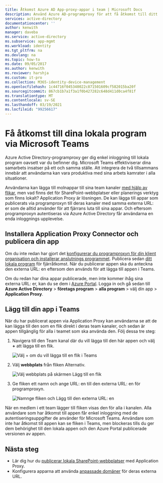 ```yaml
---
title: Åtkomst Azure AD App-proxy-appar i team | Microsoft Docs
description: Använd Azure AD-programproxy för att få åtkomst till ditt lokala program via Microsoft Teams.
services: active-directory
documentationcenter: ''
author: kenwith
manager: daveba
ms.service: active-directory
ms.subservice: app-mgmt
ms.workload: identity
ms.tgt_pltfrm: na
ms.devlang: na
ms.topic: how-to
ms.date: 09/05/2017
ms.author: kenwith
ms.reviewer: harshja
ms.custom: it-pro
ms.collection: M365-identity-device-management
ms.openlocfilehash: 1c44716f045340022c871501609cf582015ba20f
ms.sourcegitcommit: 867cb1b7a1f3a1f0b427282c648d411d0ca4f81f
ms.translationtype: MT
ms.contentlocale: sv-SE
ms.lasthandoff: 03/19/2021
ms.locfileid: "99256617"
---
```

# <a name="access-your-on-premises-applications-through-microsoft-teams"></a>Få åtkomst till dina lokala program via Microsoft Teams

Azure Active Directory-programproxy ger dig enkel inloggning till lokala program oavsett var du befinner dig. Microsoft Teams effektiviserar dina samarbets insatser på ett och samma ställe. Att integrera de två tillsammans innebär att användarna kan vara produktiva med sina arbets kamrater i alla situationer.

Användarna kan lägga till molnappar till sina team kanaler [med hjälp av flikar](https://support.office.com/article/Video-Using-Tabs-7350a03e-017a-4a00-a6ae-1c9fe8c497b3?ui=en-US&rs=en-US&ad=US), men vad finns det för SharePoint-webbplatser eller planerings verktyg som finns lokalt? Application Proxy är lösningen. De kan lägga till appar som publicerats via programproxyn till deras kanaler med samma externa URL: er som de alltid använder för att fjärrans luta till sina appar. Och eftersom programproxyn autentiseras via Azure Active Directory får användarna en enda inloggnings upplevelse.

## <a name="install-the-application-proxy-connector-and-publish-your-app"></a>Installera Application Proxy Connector och publicera din app

Om du inte redan har gjort det [konfigurerar du programproxyn för din klient organisation och installerar anslutnings programmet](application-proxy-add-on-premises-application.md). Publicera sedan [ditt lokala program](application-proxy-add-on-premises-application.md) för fjärråtkomst. När du publicerar appen ska du anteckna den externa URL: en eftersom den används för att lägga till appen i Teams.

Om du redan har dina appar publicerade, men inte kommer ihåg sina externa URL: er, kan du se dem i [Azure Portal](https://portal.azure.com). Logga in och gå sedan till **Azure Active Directory**  >  **företags program**  >  **alla program** > välj din app > **Application Proxy**.

## <a name="add-your-app-to-teams"></a>Lägg till din app i Teams

När du har publicerat appen via Application Proxy kan användarna se att de kan lägga till den som en flik direkt i deras team kanaler, och sedan är appen tillgänglig för alla i teamet som ska använda den. Följ dessa tre steg:

1. Navigera till den Team kanal där du vill lägga till den här appen och välj **+** att lägga till en flik.

   ![Välj + om du vill lägga till en flik i Teams](./media/application-proxy-integrate-with-teams/add-tab.png)

1. Välj **webbplats** från fliken Alternativ.

   ![Välj webbplats på skärmen Lägg till en flik](./media/application-proxy-integrate-with-teams/website.png)

1. Ge fliken ett namn och ange URL: en till den externa URL: en för programproxyn.

   ![Namnge fliken och Lägg till den externa URL: en](./media/application-proxy-integrate-with-teams/tab-name-url.png)

När en medlem i ett team lägger till fliken visas den för alla i kanalen. Alla användare som har åtkomst till appen får enkel inloggning med de autentiseringsuppgifter de använder för Microsoft Teams. Användare som inte har åtkomst till appen kan se fliken i Teams, men blockeras tills du ger dem behörighet till den lokala appen och den Azure Portal publicerade versionen av appen.

## <a name="next-steps"></a>Nästa steg

- Lär dig hur du [publicerar lokala SharePoint-webbplatser](application-proxy-integrate-with-sharepoint-server.md) med Application Proxy.
- Konfigurera apparna att använda [anpassade domäner](application-proxy-configure-custom-domain.md) för deras externa URL.
